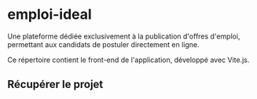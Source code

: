 # emploi-ideal

Une plateforme dédiée exclusivement à la publication d'offres d'emploi, permettant aux candidats de postuler directement en ligne.

Ce répertoire contient le front-end de l'application, développé avec Vite.js.

## Récupérer le projet
